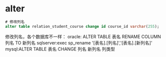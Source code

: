 # alter

```sqL
# 修改列名
alter table relation_student_course change id course_id varchar(255);
```

修改列名，各个数据库不一样：
oracle: ALTER TABLE 表名 RENAME COLUMN 列名 TO 新列名
sqlserver:exec sp_rename '[表名].[列名]','[表名].[新列名]'
mysql:ALTER TABLE 表名 CHANGE 列名 新列名 列类型